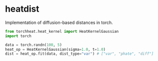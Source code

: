 # heatdist
Implementation of diffusion-based distances in torch.

```python
from torchheat.heat_kernel import HeatKernelGaussian
import torch    

data = torch.randn(100, 5)
heat_op = HeatKernelGaussian(sigma=1.0, t=1.0)
dist = heat_op.fit(data, dist_type="var") # ["var", "phate", "diff"]
```
